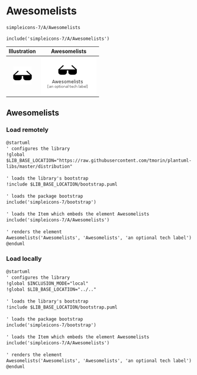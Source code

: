 # Awesomelists


```text
simpleicons-7/A/Awesomelists
```

```text
include('simpleicons-7/A/Awesomelists')
```



| Illustration | Awesomelists |
| :---: | :---: |
| ![illustration for Illustration](../../simpleicons-7/A/Awesomelists.png) | ![illustration for Awesomelists](../../simpleicons-7/A/Awesomelists.Local.png) |




## Awesomelists

### Load remotely
```plantuml
@startuml
' configures the library
!global $LIB_BASE_LOCATION="https://raw.githubusercontent.com/tmorin/plantuml-libs/master/distribution"

' loads the library's bootstrap
!include $LIB_BASE_LOCATION/bootstrap.puml

' loads the package bootstrap
include('simpleicons-7/bootstrap')

' loads the Item which embeds the element Awesomelists
include('simpleicons-7/A/Awesomelists')

' renders the element
Awesomelists('Awesomelists', 'Awesomelists', 'an optional tech label')
@enduml
```

### Load locally
```plantuml
@startuml
' configures the library
!global $INCLUSION_MODE="local"
!global $LIB_BASE_LOCATION="../.."

' loads the library's bootstrap
!include $LIB_BASE_LOCATION/bootstrap.puml

' loads the package bootstrap
include('simpleicons-7/bootstrap')

' loads the Item which embeds the element Awesomelists
include('simpleicons-7/A/Awesomelists')

' renders the element
Awesomelists('Awesomelists', 'Awesomelists', 'an optional tech label')
@enduml
```

